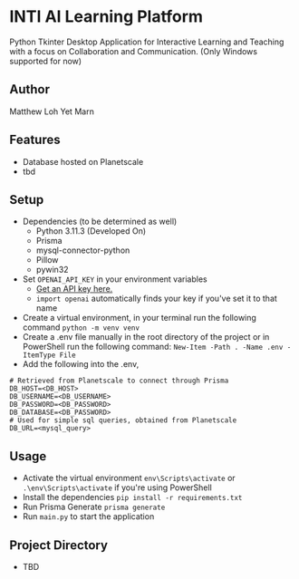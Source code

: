 # INTI AI Learning Platform
Python Tkinter Desktop Application for Interactive Learning and Teaching with a focus on Collaboration and Communication. (Only Windows supported for now)

## Author
Matthew Loh Yet Marn

## Features
- Database hosted on Planetscale
- tbd
## Setup
- Dependencies (to be determined as well)
  - Python 3.11.3 (Developed On)
  - Prisma
  - mysql-connector-python
  - Pillow
  - pywin32
- Set `OPENAI_API_KEY` in your environment variables
  - [Get an API key here.](https://platform.openai.com/account/api-keys)
  - `import openai` automatically finds your key if you've set it to that name
- Create a virtual environment, in your terminal run the following command
```python -m venv venv```
- Create a .env file manually in the root directory of the project or in PowerShell run the following command:
``` New-Item -Path . -Name .env -ItemType File ```
- Add the following into the .env,
```
# Retrieved from Planetscale to connect through Prisma
DB_HOST=<DB_HOST>
DB_USERNAME=<DB_USERNAME>
DB_PASSWORD=<DB_PASSWORD>
DB_DATABASE=<DB_PASSWORD>
# Used for simple sql queries, obtained from Planetscale
DB_URL=<mysql_query>
```
## Usage
- Activate the virtual environment
```env\Scripts\activate``` or ```.\env\Scripts\activate``` if you're using PowerShell
- Install the dependencies
```pip install -r requirements.txt```
- Run Prisma Generate
```prisma generate```
- Run `main.py` to start the application

## Project Directory
- TBD
